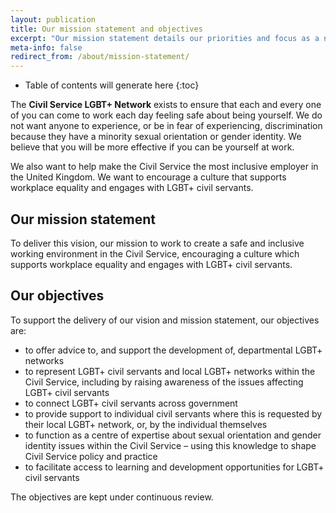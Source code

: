 ```yaml
---
layout: publication
title: Our mission statement and objectives
excerpt: "Our mission statement details our priorities and focus as a network."
meta-info: false
redirect_from: /about/mission-statement/
---
```



* Table of contents will generate here
{:toc}

The **Civil Service LGBT+ Network** exists to ensure that each and every one of you can come to work each day feeling safe about being yourself. We do not want anyone to experience, or be in fear of experiencing, discrimination because they have a minority sexual orientation or gender identity. We believe that you will be more effective if you can be yourself at work.

We also want to help make the Civil Service the most inclusive employer in the United Kingdom. We want to encourage a culture that supports workplace equality and engages with LGBT+ civil servants.

## Our mission statement

To deliver this vision, our mission to work to create a safe and inclusive working environment in the Civil Service, encouraging a culture which supports workplace equality and engages with LGBT+ civil servants.

## Our objectives

To support the delivery of our vision and mission statement, our objectives are:

- to offer advice to, and support the development of, departmental LGBT+ networks
- to represent LGBT+ civil servants and local LGBT+ networks within the
Civil Service, including by raising awareness of the issues affecting LGBT+ civil servants
- to connect LGBT+ civil servants across government
- to provide support to individual civil servants where this is requested by their local LGBT+ network, or, by the individual themselves
- to function as a centre of expertise about sexual orientation and gender identity issues within the Civil Service – using this knowledge to shape Civil Service policy and practice
- to facilitate access to learning and development opportunities for LGBT+ civil servants

The objectives are kept under continuous review.